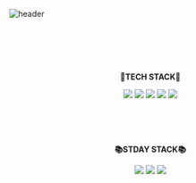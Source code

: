 ![header](https://capsule-render.vercel.app/api?type=waving&color=auto&height=300&section=header&fontSize=70&text=WELCOME!)

</br></br></br></br>

<strong><p align="center">💼TECH STACK💼</p></strong>
<p align="center">
  <img src="https://img.shields.io/badge/HTML-E34F26?style=for-the-badge&logo=HTML5&logoColor=black">
  <img src="https://img.shields.io/badge/CSS-1572B6?style=for-the-badge&logo=CSS3&logoColor=black">
  <img src="https://img.shields.io/badge/JAVASCRIPT-F7DF1E?style=for-the-badge&logo=JavaScript&logoColor=black">
  <img src="https://img.shields.io/badge/PYTHON-3776AB?style=for-the-badge&logo=Python&logoColor=black">
  <img src="https://img.shields.io/badge/ORACLE-F80000?style=for-the-badge&logo=Oracle&logoColor=black">
</p>

</br></br></br>

<strong><p align="center">📚STDAY STACK📚</p></strong>
<p align="center">
  <img src="https://img.shields.io/badge/REACT-61DAFB?style=for-the-badge&logo=React&logoColor=black">
  <img src="https://img.shields.io/badge/UNITY-FFFFFF?style=for-the-badge&logo=Unity&logoColor=black">
  <img src="https://img.shields.io/badge/C++-00599C?style=for-the-badge&logo=C++&logoColor=black">
</p>
